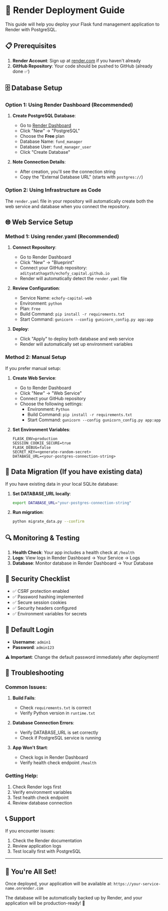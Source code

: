 # 🚀 Render Deployment Guide

This guide will help you deploy your Flask fund management application to Render with PostgreSQL.

## 📋 Prerequisites

1. **Render Account**: Sign up at [render.com](https://render.com) if you haven't already
2. **GitHub Repository**: Your code should be pushed to GitHub (already done ✅)

## 🗄️ Database Setup

### Option 1: Using Render Dashboard (Recommended)

1. **Create PostgreSQL Database**:
   - Go to [Render Dashboard](https://dashboard.render.com)
   - Click "New" → "PostgreSQL"
   - Choose the **Free** plan
   - Database Name: `fund_manager`
   - Database User: `fund_manager_user`
   - Click "Create Database"

2. **Note Connection Details**:
   - After creation, you'll see the connection string
   - Copy the "External Database URL" (starts with `postgres://`)

### Option 2: Using Infrastructure as Code

The `render.yaml` file in your repository will automatically create both the web service and database when you connect the repository.

## 🌐 Web Service Setup

### Method 1: Using render.yaml (Recommended)

1. **Connect Repository**:
   - Go to Render Dashboard
   - Click "New" → "Blueprint"
   - Connect your GitHub repository: `adityatathagath/echofy_capital.github.io`
   - Render will automatically detect the `render.yaml` file

2. **Review Configuration**:
   - Service Name: `echofy-capital-web`
   - Environment: `python`
   - Plan: `Free`
   - Build Command: `pip install -r requirements.txt`
   - Start Command: `gunicorn --config gunicorn_config.py app:app`

3. **Deploy**:
   - Click "Apply" to deploy both database and web service
   - Render will automatically set up environment variables

### Method 2: Manual Setup

If you prefer manual setup:

1. **Create Web Service**:
   - Go to Render Dashboard
   - Click "New" → "Web Service"
   - Connect your GitHub repository
   - Choose the following settings:
     - Environment: `Python`
     - Build Command: `pip install -r requirements.txt`
     - Start Command: `gunicorn --config gunicorn_config.py app:app`

2. **Set Environment Variables**:
   ```
   FLASK_ENV=production
   SESSION_COOKIE_SECURE=true
   FLASK_DEBUG=false
   SECRET_KEY=<generate-random-secret>
   DATABASE_URL=<your-postgres-connection-string>
   ```

## 🔄 Data Migration (If you have existing data)

If you have existing data in your local SQLite database:

1. **Set DATABASE_URL locally**:
   ```bash
   export DATABASE_URL="your-postgres-connection-string"
   ```

2. **Run migration**:
   ```bash
   python migrate_data.py --confirm
   ```

## 🔍 Monitoring & Testing

1. **Health Check**: Your app includes a health check at `/health`
2. **Logs**: View logs in Render Dashboard → Your Service → Logs
3. **Database**: Monitor database in Render Dashboard → Your Database

## 🔐 Security Checklist

- ✅ CSRF protection enabled
- ✅ Password hashing implemented
- ✅ Secure session cookies
- ✅ Security headers configured
- ✅ Environment variables for secrets

## 🎯 Default Login

- **Username**: `admin1`
- **Password**: `admin123`

**⚠️ Important**: Change the default password immediately after deployment!

## 🚨 Troubleshooting

### Common Issues:

1. **Build Fails**:
   - Check `requirements.txt` is correct
   - Verify Python version in `runtime.txt`

2. **Database Connection Errors**:
   - Verify DATABASE_URL is set correctly
   - Check if PostgreSQL service is running

3. **App Won't Start**:
   - Check logs in Render Dashboard
   - Verify health check endpoint `/health`

### Getting Help:

1. Check Render logs first
2. Verify environment variables
3. Test health check endpoint
4. Review database connection

## 📞 Support

If you encounter issues:
1. Check the Render documentation
2. Review application logs
3. Test locally first with PostgreSQL

---

## 🎉 You're All Set!

Once deployed, your application will be available at:
`https://your-service-name.onrender.com`

The database will be automatically backed up by Render, and your application will be production-ready! 🚀
